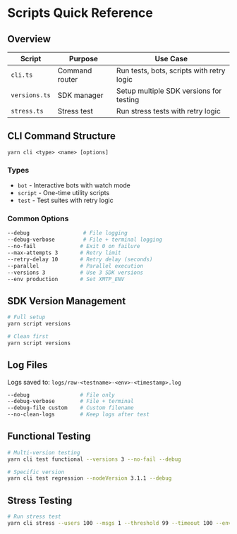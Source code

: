 # Scripts Quick Reference

## Overview

| Script        | Purpose        | Use Case                                  |
| ------------- | -------------- | ----------------------------------------- |
| `cli.ts`      | Command router | Run tests, bots, scripts with retry logic |
| `versions.ts` | SDK manager    | Setup multiple SDK versions for testing   |
| `stress.ts`   | Stress test    | Run stress tests with retry logic         |

## CLI Command Structure

```
yarn cli <type> <name> [options]
```

### Types

- `bot` - Interactive bots with watch mode
- `script` - One-time utility scripts
- `test` - Test suites with retry logic

### Common Options

```bash
--debug                 # File logging
--debug-verbose         # File + terminal logging
--no-fail              # Exit 0 on failure
--max-attempts 3       # Retry limit
--retry-delay 10       # Retry delay (seconds)
--parallel             # Parallel execution
--versions 3           # Use 3 SDK versions
--env production       # Set XMTP_ENV
```

## SDK Version Management

```bash
# Full setup
yarn script versions

# Clean first
yarn script versions
```

## Log Files

Logs saved to: `logs/raw-<testname>-<env>-<timestamp>.log`

```bash
--debug                # File only
--debug-verbose        # File + terminal
--debug-file custom    # Custom filename
--no-clean-logs        # Keep logs after test
```

## Functional Testing

```bash
# Multi-version testing
yarn cli test functional --versions 3 --no-fail --debug

# Specific version
yarn cli test regression --nodeVersion 3.1.1 --debug
```

## Stress Testing

```bash
# Run stress test
yarn cli stress --users 100 --msgs 1 --threshold 99 --timeout 100 --env production
```
